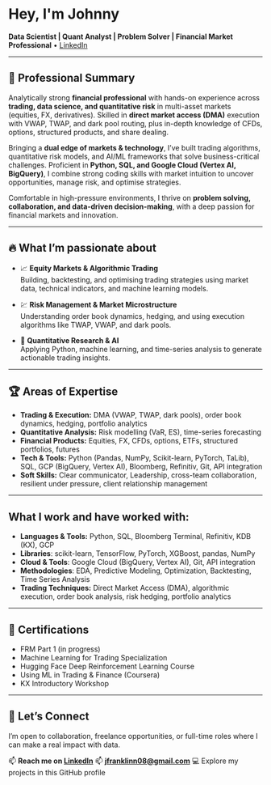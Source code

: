 # Hey, I'm Johnny

**Data Scientist | Quant Analyst | Problem Solver | Financial Market Professional**
• [LinkedIn](https://www.linkedin.com/in/johnnyyfranklin) 

---

## 🚀 Professional Summary  
Analytically strong **financial professional** with hands-on experience across **trading, data science, and quantitative risk** in multi-asset markets (equities, FX, derivatives). Skilled in **direct market access (DMA)** execution with VWAP, TWAP, and dark pool routing, plus in-depth knowledge of CFDs, options, structured products, and share dealing.  

Bringing a **dual edge of markets & technology**, I’ve built trading algorithms, quantitative risk models, and AI/ML frameworks that solve business-critical challenges. Proficient in **Python, SQL, and Google Cloud (Vertex AI, BigQuery)**, I combine strong coding skills with market intuition to uncover opportunities, manage risk, and optimise strategies.  

Comfortable in high-pressure environments, I thrive on **problem solving, collaboration, and data-driven decision-making**, with a deep passion for financial markets and innovation.  

---

## 🔥 What I’m passionate about
- 📈 **Equity Markets & Algorithmic Trading**  
  Building, backtesting, and optimising trading strategies using market data, technical indicators, and machine learning models.

- 💹 **Risk Management & Market Microstructure**  
  Understanding order book dynamics, hedging, and using execution algorithms like TWAP, VWAP, and dark pools.

- 🧠 **Quantitative Research & AI**  
  Applying Python, machine learning, and time-series analysis to generate actionable trading insights.
  
---

## 🏆 Areas of Expertise  
- **Trading & Execution:** DMA (VWAP, TWAP, dark pools), order book dynamics, hedging, portfolio analytics  
- **Quantitative Analysis:** Risk modelling (VaR, ES), time-series forecasting
- **Financial Products:** Equities, FX, CFDs, options, ETFs, structured portfolios, futures  
- **Tech & Tools:** Python (Pandas, NumPy, Scikit-learn, PyTorch, TaLib), SQL, GCP (BigQuery, Vertex AI), Bloomberg, Refinitiv, Git, API integration  
- **Soft Skills:** Clear communicator, Leadership, cross-team collaboration, resilient under pressure, client relationship management  

---

## What I work and have worked with:
- **Languages & Tools:** Python, SQL, Bloomberg Terminal, Refinitiv, KDB (KX), GCP 
- **Libraries**: scikit-learn, TensorFlow, PyTorch, XGBoost, pandas, NumPy
- **Cloud & Tools**: Google Cloud (BigQuery, Vertex AI), Git, API integration  
- **Methodologies**: EDA, Predictive Modeling, Optimization, Backtesting, Time Series Analysis
- **Trading Techniques:** Direct Market Access (DMA), algorithmic execution, order book analysis, risk hedging, portfolio analytics

---

## 📌 Certifications  
- FRM Part 1 (in progress)  
- Machine Learning for Trading Specialization  
- Hugging Face Deep Reinforcement Learning Course  
- Using ML in Trading & Finance (Coursera)  
- KX Introductory Workshop  

---

## 🤝 Let’s Connect
I’m open to collaboration, freelance opportunities, or full-time roles where I can make a real impact with data.

📫 **Reach me on [LinkedIn](https://www.linkedin.com/in/johnnyyfranklin)** 📫 **jfranklinn08@gmail.com** 
💻 Explore my projects in this GitHub profile
